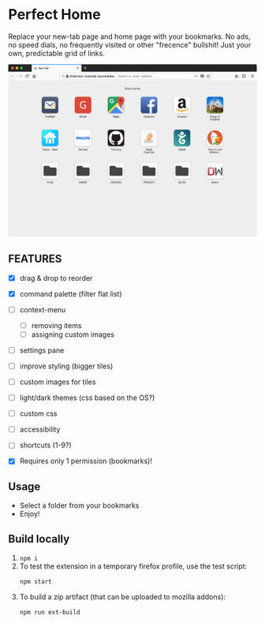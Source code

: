 # Perfect Home
Replace your new-tab page and home page with your bookmarks.
No ads, no speed dials, no frequently visited or other "frecence" bullshit!
Just your own, predictable grid of links.

![Screen1](_stuff/screen1.png)


## FEATURES
- [x] drag & drop to reorder
- [x] command palette (filter flat list)
- [ ] context-menu
  - [ ] removing items
  - [ ] assigning custom images
- [ ] settings pane
- [ ] improve styling (bigger tiles)
- [ ] custom images for tiles
- [ ] light/dark themes (css based on the OS?)
- [ ] custom css
- [ ] accessibility
- [ ] shortcuts (1-9?)
- [x] Requires only 1 permission (bookmarks)!


## Usage
- Select a folder from your bookmarks
- Enjoy!


## Build locally
1. `npm i`
2. To test the extension in a temporary firefox profile, use the test script:
    ```sh
    npm start
    ```
3. To build a zip artifact (that can be uploaded to mozilla addons):
    ```sh
    npm run ext-build
    ```
